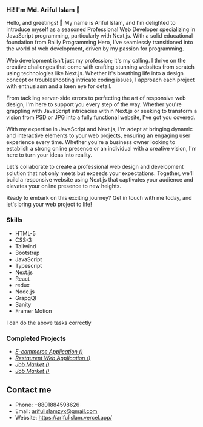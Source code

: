 ### Hi! I'm Md. Ariful Islam 👋
Hello, and greetings! 🌟 My name is Ariful Islam, and I'm delighted to introduce myself as a seasoned Professional Web Developer specializing in JavaScript programming, particularly with Next.js. With a solid educational foundation from Railly Programming Hero, I've seamlessly transitioned into the world of web development, driven by my passion for programming.

Web development isn't just my profession; it's my calling. I thrive on the creative challenges that come with crafting stunning websites from scratch using technologies like Next.js. Whether it's breathing life into a design concept or troubleshooting intricate coding issues, I approach each project with enthusiasm and a keen eye for detail.

From tackling server-side errors to perfecting the art of responsive web design, I'm here to support you every step of the way. Whether you're grappling with JavaScript intricacies within Next.js or seeking to transform a vision from PSD or JPG into a fully functional website, I've got you covered.

With my expertise in JavaScript and Next.js, I'm adept at bringing dynamic and interactive elements to your web projects, ensuring an engaging user experience every time. Whether you're a business owner looking to establish a strong online presence or an individual with a creative vision, I'm here to turn your ideas into reality.

Let's collaborate to create a professional web design and development solution that not only meets but exceeds your expectations. Together, we'll build a responsive website using Next.js that captivates your audience and elevates your online presence to new heights.

Ready to embark on this exciting journey? Get in touch with me today, and let's bring your web project to life!


### Skills
- HTML-5
- CSS-3
- Tailwind
- Bootstrap
- JavaScript
- Typescript
- Next.js
- React
- redux
- Node.js
- GrapgQl
- Sanity
- Framer Motion

I can do the above tasks correctly

### Completed Projects

- *[E-commerce Application ()](https://mitnog.vercel.app/)*
- *[Restaurent Web Application ()](https://https://restaurent-next.vercel.app//)*
- *[Job Market ()](https://https://skbjobmarket.com//)*
- *[Job Market ()](https://https://enrichitsolutions.com//)*


## Contact me
- Phone: +8801884598626
- Email: arifulislamzyx@gmail.com
- Website: https://arifulislam.vercel.app/
